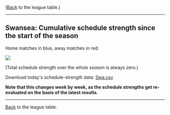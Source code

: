 ---
---
([Back](/leagues/england-premier-league) to the league table.)

-----

## Swansea: Cumulative schedule strength since the start of the season

Home matches in blue, away matches in red:


![](/assets/leagues/england-premier-league/2017/schedule-strengths/Swa.png)

(Total schedule strength over the *whole season* is always zero.)


Download today's schedule-strength data: [Swa.csv](/assets/leagues/england-premier-league/2017/schedule-strengths/Swa.csv)

**Note that this changes week by week, as the schedule strengths get re-evaluated on the
basis of the latest results.**

-----

[Back](/leagues/england-premier-league) to the league table.


